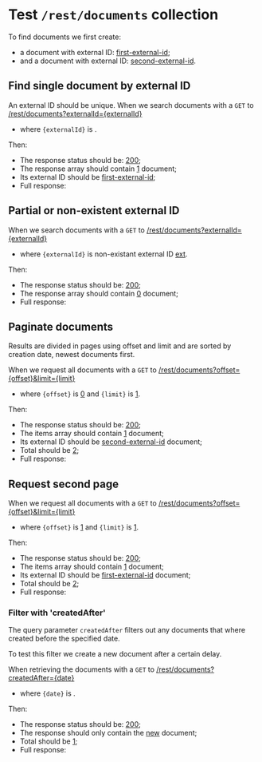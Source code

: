 # Test `/rest/documents` collection

To find documents we first create: 
  
  - a document with external ID: [first-external-id](- "#externalId1");
  - and a document with external ID: [second-external-id](- "#externalId2").
  
[ ](- "createDocument(#externalId1)")
[ ](- "createDocument(#externalId2)")

## Find single document by external ID
An external ID should be unique. 
When we search documents with a `GET` to [/rest/documents?externalId={externalId}](- "#searchEndpoint")

 - where `{externalId}` is [ ](- "ext:embed=code(#externalId1)").

[ ](- "#searchSingle=search(#searchEndpoint, #externalId1)")

Then:

 - The response status should be: [200](- "?=#searchSingle.status");
 - The response array should contain [1](- "?=#searchSingle.documentCount") document;
 - Its external ID should be [first-external-id](- "?=#searchSingle.externalId");
 - Full response:
 
[ ](- "ext:embed=#searchSingle.body")

## Partial or non-existent external ID
When we search documents with a `GET` to [/rest/documents?externalId={externalId}](- "#searchEndpoint")

 - where `{externalId}` is non-existant external ID [ext](- "#partial").

[ ](- "#searchSingle=search(#searchEndpoint, #partial)")

Then:

 - The response status should be: [200](- "?=#searchSingle.status");
 - The response array should contain [0](- "?=#searchSingle.documentCount") document;
 - Full response:
 
[ ](- "ext:embed=#searchSingle.body")

## Paginate documents
Results are divided in pages using offset and limit and are sorted by creation date, newest documents first.

When we request all documents with a `GET` to [/rest/documents?offset={offset}&limit={limit}](- "#searchEndpoint")

 - where `{offset}` is [0](- "#offset") and `{limit}` is [1](- "#limit").

[ ](- "#firstPage=paginate(#searchEndpoint, #offset, #limit)")

Then:

 - The response status should be: [200](- "?=#firstPage.status");
 - The items array should contain [1](- "?=#firstPage.itemCount") document;
 - Its external ID should be [second-external-id](- "?=#firstPage.externalDocumentId") document;
 - Total should be [2](- "?=#firstPage.total");
 - Full response:
 
[ ](- "ext:embed=#firstPage.body")

## Request second page
When we request all documents with a `GET` to [/rest/documents?offset={offset}&limit={limit}](- "#searchEndpoint")

 - where `{offset}` is [1](- "#offset") and `{limit}` is [1](- "#limit").

[ ](- "#secondPage=paginate(#searchEndpoint, #offset, #limit)")

Then:

 - The response status should be: [200](- "?=#secondPage.status");
 - The items array should contain [1](- "?=#secondPage.itemCount") document;
 - Its external ID should be [first-external-id](- "?=#secondPage.externalDocumentId") document;
 - Total should be [2](- "?=#secondPage.total");
 - Full response:
 
[ ](- "ext:embed=#secondPage.body")

### Filter with 'createdAfter'
The query parameter `createdAfter` filters out any documents that where created before the specified date. 

To test this filter we create a new document after a certain delay.
[ ](- "#delayedDocumentId=createDocumentWithDelay()")


When retrieving the documents with a `GET` to [/rest/documents?createdAfter={date}](- "#getEndpoint")
[ ](- "#date=getCreatedAt(#delayedDocumentId)")

 - where `{date}` is [ ](- "ext:embed=code(#date)").

[ ](- "#paginateResult=filterByCreatedAfter(#getEndpoint, #date, #delayedDocumentId)")

Then:

 - The response status should be: [200](- "?=#paginateResult.status");
 - The response should only contain the [new](- "?=#paginateResult.hasNew") document;
 - Total should be [1](- "?=#paginateResult.total");
 - Full response:

[ ](- "ext:embed=#paginateResult.body")

